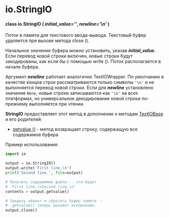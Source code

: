 # io.StringIO

#### class io.StringIO \( _initial\_value=''_, _newline='\n'_  \)

Поток в памяти для текстового ввода-вывода. Текстовый буфер удаляется при вызове метода close \(\).

Начальное значение буфера можно установить, указав _**initial\_value**_. Если перевод новой строки включен, новые строки будут закодированы, как если бы с помощью write \(\). Поток располагается в начале буфера.

Аргумент _**newline**_ работает аналогично TextIOWrapper. По умолчанию в качестве концов строк рассматриваются только символы  `'\n'` и не выполняется перевод новой строки. Если для _**newline**_ установлено значение `None`, новые строки записываются как  `'\n'` на всех платформах, но универсальное декодирование новой строки по-прежнему выполняется при чтении.

**StringIO** предоставляет этот метод в дополнение к методам [TextIOBase](https://treasuremaster.gitbook.io/python-docs/obshie-sluzhby-operacionnoi-sistemy/io/io.textiobase) и его родителей:

* [getvalue \(\)](https://treasuremaster.gitbook.io/python-docs/obshie-sluzhby-operacionnoi-sistemy/io/io.stringio/io.stringio.getvalue) - метод возвращает строку, содержащую все содержимое буфера

Пример использования:

```python
import io

output = io.StringIO()
output.write('First line.\n')
print('Second line.', file=output)

# Получить содержимое файла -- это будет
# 'First line.\nSecond line.\n'
contents = output.getvalue()

# Закрыть объект и сбросить буфер памяти --
# .getvalue() теперь вызовет исключение.
output.close()
```

